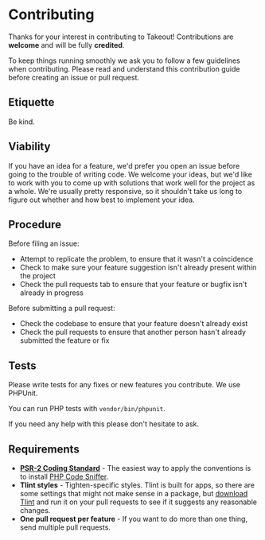 # Contributing

Thanks for your interest in contributing to Takeout! Contributions are **welcome** and will be fully **credited**.

To keep things running smoothly we ask you to follow a few guidelines when contributing. Please read and understand this contribution guide before creating an issue or pull request.

## Etiquette

Be kind.

## Viability

If you have an idea for a feature, we'd prefer you open an issue before going to the trouble of writing code. We welcome your ideas, but we'd like to work with you to come up with solutions that work well for the project as a whole. We're usually pretty responsive, so it shouldn't take us long to figure out whether and how best to implement your idea.

## Procedure

Before filing an issue:

- Attempt to replicate the problem, to ensure that it wasn't a coincidence
- Check to make sure your feature suggestion isn't already present within the project
- Check the pull requests tab to ensure that your feature or bugfix isn't already in progress

Before submitting a pull request:

- Check the codebase to ensure that your feature doesn't already exist
- Check the pull requests to ensure that another person hasn't already submitted the feature or fix

## Tests

Please write tests for any fixes or new features you contribute. We use PHPUnit.

You can run PHP tests with `vendor/bin/phpunit`.

If you need any help with this please don't hesitate to ask.

## Requirements

- **[PSR-2 Coding Standard](https://github.com/php-fig/fig-standards/blob/master/accepted/PSR-2-coding-style-guide.md)** - The easiest way to apply the conventions is to install [PHP Code Sniffer](https://pear.php.net/package/PHP_CodeSniffer).
- **Tlint styles** - Tighten-specific styles. Tlint is built for apps, so there are some settings that might not make sense in a package, but [download Tlint](https://github.com/tightenco/tlint) and run it on your pull requests to see if it suggests any reasonable changes.
- **One pull request per feature** - If you want to do more than one thing, send multiple pull requests.
